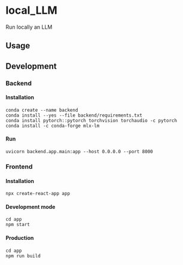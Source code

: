 # local_LLM
Run locally an LLM 

## Usage


## Development
### Backend
#### Installation
```
conda create --name backend
conda install --yes --file backend/requirements.txt
conda install pytorch::pytorch torchvision torchaudio -c pytorch
conda install -c conda-forge mlx-lm
```

#### Run 
```
uvicorn backend.app.main:app --host 0.0.0.0 --port 8000
```

### Frontend
#### Installation
```
npx create-react-app app
```

#### Development mode
```
cd app
npm start
```

#### Production
```
cd app
npm run build
```